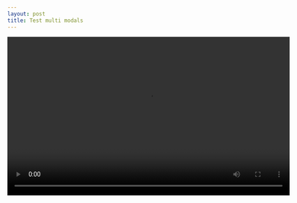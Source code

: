 ```yaml
---
layout: post
title: Test multi modals
---
```


<div style="text-align: center;">
  <video controls width="640" height="360">
    <source src="{{ '../assets/video/multi-modal-learning.mp4' | relative_url }}" type="video/mp4">
    Your browser does not support the video tag.
  </video>
</div>
